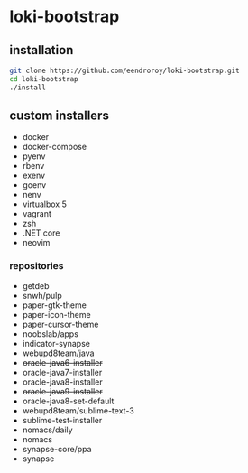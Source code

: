 # loki-bootstrap

## installation
```bash
git clone https://github.com/eendroroy/loki-bootstrap.git
cd loki-bootstrap
./install
```

## custom installers
 - docker
 - docker-compose
 - pyenv
 - rbenv
 - exenv
 - goenv
 - nenv
 - virtualbox 5
 - vagrant
 - zsh
 - .NET core
 - neovim

### repositories
 - getdeb
 - snwh/pulp
  - paper-gtk-theme
  - paper-icon-theme
  - paper-cursor-theme
 - noobslab/apps
  - indicator-synapse
 - webupd8team/java
  - ~~oracle-java6-installer~~
  - oracle-java7-installer
  - oracle-java8-installer
  - ~~oracle-java9-installer~~
  - oracle-java8-set-default
 - webupd8team/sublime-text-3
  - sublime-test-installer
 - nomacs/daily
  - nomacs
 - synapse-core/ppa
  - synapse
